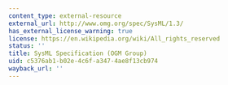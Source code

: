 ```yaml
---
content_type: external-resource
external_url: http://www.omg.org/spec/SysML/1.3/
has_external_license_warning: true
license: https://en.wikipedia.org/wiki/All_rights_reserved
status: ''
title: SysML Specification (OGM Group)
uid: c5376ab1-b02e-4c6f-a347-4ae8f13cb974
wayback_url: ''
---
```

